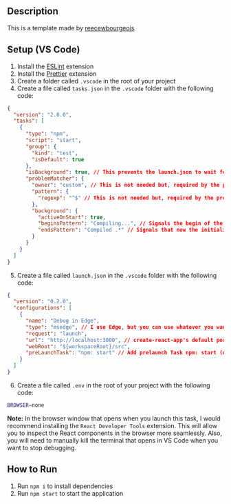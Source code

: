 ## Description

This is a template made by [reecewbourgeois](https://github.com/reecewbourgeois)

## Setup (VS Code)

1. Install the [ESLint](https://marketplace.visualstudio.com/items?itemName=dbaeumer.vscode-eslint) extension
2. Install the [Prettier](https://marketplace.visualstudio.com/items?itemName=esbenp.prettier-vscode) extension
3. Create a folder called `.vscode` in the root of your project
4. Create a file called `tasks.json` in the `.vscode` folder with the following code:

```json
{
  "version": "2.0.0",
  "tasks": [
    {
      "type": "npm",
      "script": "start",
      "group": {
        "kind": "test",
        "isDefault": true
      },
      "isBackground": true, // This prevents the launch.json to wait for the completion of the task
      "problemMatcher": {
        "owner": "custom", // This is not needed but, required by the problemMatcher Object
        "pattern": {
          "regexp": "^$" // This is not needed but, required by the problemMatcher Object
        },
        "background": {
          "activeOnStart": true,
          "beginsPattern": "Compiling...", // Signals the begin of the Task
          "endsPattern": "Compiled .*" // Signals that now the initialization of the task is complete
        }
      }
    }
  ]
}
```

5. Create a file called `launch.json` in the `.vscode` folder with the following code:

```json
{
  "version": "0.2.0",
  "configurations": [
    {
      "name": "Debug in Edge",
      "type": "msedge", // I use Edge, but you can use whatever you want. Intellisense will show you the options.
      "request": "launch",
      "url": "http://localhost:3000", // create-react-app's default port 3000
      "webRoot": "${workspaceRoot}/src",
      "preLaunchTask": "npm: start" // Add prelaunch Task npm: start (defined in tasks.json)
    }
  ]
}
```

6. Create a file called `.env` in the root of your project with the following code:

```bash
BROWSER=none
```
**Note:** In the browser window that opens when you launch this task, I would recommend installing the `React Developer Tools` extension. This will allow you to inspect the React components in the browser more seamlessly. Also, you will need to manually kill the terminal that opens in VS Code when you want to stop debugging.

## How to Run

1. Run `npm i` to install dependencies
2. Run `npm start` to start the application
